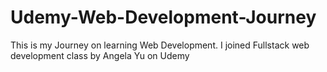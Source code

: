 # Udemy-Web-Development-Journey
This is my Journey on learning Web Development. I joined Fullstack web development class by Angela Yu on Udemy
